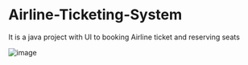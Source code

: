 # Airline-Ticketing-System
It is a java project with UI  to booking Airline ticket and reserving seats

![image](https://github.com/user-attachments/assets/353dde36-cefa-4881-a15a-5d283c242aa1)
